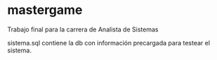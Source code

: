 # mastergame
Trabajo final para la carrera de Analista de Sistemas

sistema.sql contiene la db con información precargada para testear el sistema.
